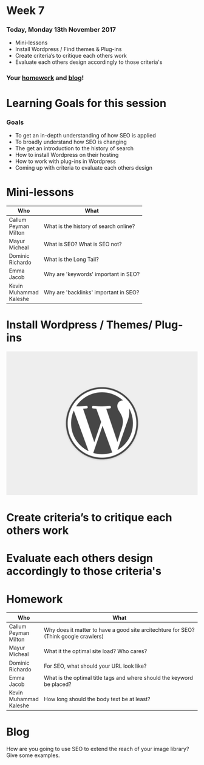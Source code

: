 # Week 7

### Today, Monday 13th November 2017

* Mini-lessons
* Install Wordpress / Find themes & Plug-ins
* Create criteria’s to critique each others work
* Evaluate each others design accordingly to those criteria's

### Your [homework](#homework) and [blog](#blog)!


# Learning Goals for this session

### Goals

* To get an in-depth understanding of how SEO is applied
* To broadly understand how SEO is changing
* The get an introduction to the history of search
* How to install Wordpress on their hosting
* How to work with plug-ins in Wordpress
* Coming up with criteria to evaluate each others design

# Mini-lessons

Who | What
--- | -----------
Callum<br>Peyman<br>Milton | What is the history of search online?
Mayur<br>Micheal | What is SEO? What is SEO not?
Dominic<br>Richardo | What is the Long Tail?
Emma<br>Jacob | Why are 'keywords' important in SEO?
Kevin<br>Muhammad<br>Kaleshe | Why are 'backlinks' important in SEO?

# Install Wordpress / Themes/ Plug-ins

<img src="assets/wordpress.png" width="900">

# Create criteria’s to critique each others work

# Evaluate each others design accordingly to those criteria's


# Homework

Who | What
--- | -----------
Callum<br>Peyman<br>Milton | Why does it matter to have a good site arcitechture for SEO? (Think google crawlers)
Mayur<br>Micheal | What it the optimal site load? Who cares?
Dominic<br>Richardo | For SEO, what should your URL look like?
Emma<br>Jacob | What is the optimal title tags and where should the keyword be placed?
Kevin<br>Muhammad<br>Kaleshe | How long should the body text be at least?


# Blog

How are you going to use SEO to extend the reach of your image library? Give some examples.
